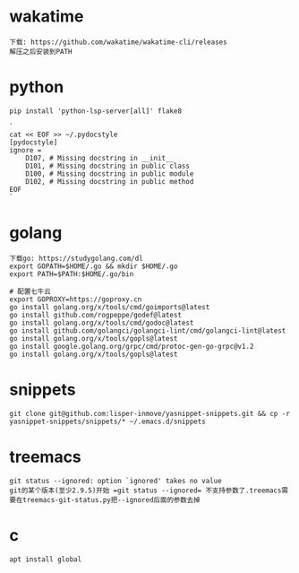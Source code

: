 # wakatime

    下载: https://github.com/wakatime/wakatime-cli/releases
    解压之后安装到PATH

# python

    pip install 'python-lsp-server[all]' flake8

    `
    cat << EOF >> ~/.pydocstyle
    [pydocstyle]
    ignore =
        D107, # Missing docstring in __init__
        D101, # Missing docstring in public class
        D100, # Missing docstring in public module
        D102, # Missing docstring in public method
    EOF
    `

# golang

    下载go: https://studygolang.com/dl
    export GOPATH=$HOME/.go && mkdir $HOME/.go
    export PATH=$PATH:$HOME/.go/bin

    # 配置七牛云
    export GOPROXY=https://goproxy.cn
    go install golang.org/x/tools/cmd/goimports@latest
    go install github.com/rogpeppe/godef@latest
    go install golang.org/x/tools/cmd/godoc@latest
    go install github.com/golangci/golangci-lint/cmd/golangci-lint@latest
    go install golang.org/x/tools/gopls@latest
    go install google.golang.org/grpc/cmd/protoc-gen-go-grpc@v1.2
    go install golang.org/x/tools/gopls@latest

# snippets

    git clone git@github.com:lisper-inmove/yasnippet-snippets.git && cp -r yasnippet-snippets/snippets/* ~/.emacs.d/snippets

# treemacs

    git status --ignored: option `ignored' takes no value
    git的某个版本(至少2.9.5)开始 =git status --ignored= 不支持参数了.treemacs需要在treemacs-git-status.py把--ignored后面的参数去掉

# c

    apt install global
